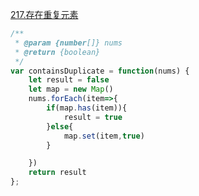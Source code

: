 [217.存在重复元素](https://leetcode-cn.com/problems/contains-duplicate/)

```js
/**
 * @param {number[]} nums
 * @return {boolean}
 */
var containsDuplicate = function(nums) {
    let result = false
    let map = new Map()
    nums.forEach(item=>{
        if(map.has(item)){
            result = true
        }else{
            map.set(item,true)
        }

    })
    return result
};
```